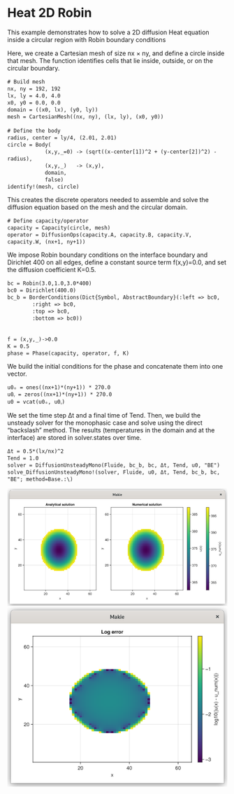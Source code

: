 # Heat 2D Robin

This example demonstrates how to solve a 2D diffusion Heat equation inside a circular region with Robin boundary conditions

Here, we create a Cartesian mesh of size nx × ny, and define a circle inside that mesh.
The function identifies cells that lie inside, outside, or on the circular boundary.
```
# Build mesh
nx, ny = 192, 192
lx, ly = 4.0, 4.0
x0, y0 = 0.0, 0.0
domain = ((x0, lx), (y0, ly))
mesh = CartesianMesh((nx, ny), (lx, ly), (x0, y0))

# Define the body
radius, center = ly/4, (2.01, 2.01)
circle = Body(
            (x,y,_=0) -> (sqrt((x-center[1])^2 + (y-center[2])^2) - radius),
            (x,y,_)   -> (x,y),
            domain,
            false)
identify!(mesh, circle)
```

This creates the discrete operators needed to assemble and solve the diffusion equation based on the mesh and the circular domain.

```
# Define capacity/operator
capacity = Capacity(circle, mesh)
operator = DiffusionOps(capacity.A, capacity.B, capacity.V, capacity.W, (nx+1, ny+1))
```

We impose Robin boundary conditions on the interface boundary and Dirichlet 400 on all edges, define a constant source term f(x,y)=0.0, and set the diffusion coefficient K=0.5.
```
bc = Robin(3.0,1.0,3.0*400)
bc0 = Dirichlet(400.0)
bc_b = BorderConditions(Dict{Symbol, AbstractBoundary}(:left => bc0, 
        :right => bc0, 
        :top => bc0, 
        :bottom => bc0))


f = (x,y,_)->0.0
K = 0.5
phase = Phase(capacity, operator, f, K)
```

We build the initial conditions for the phase and concatenate them into one vector.
```
u0ₒ = ones((nx+1)*(ny+1)) * 270.0
u0ᵧ = zeros((nx+1)*(ny+1)) * 270.0
u0 = vcat(u0ₒ, u0ᵧ)

```

We set the time step Δt and a final time of Tend. Then, we build the unsteady solver for the monophasic case
and solve using the direct “backslash” method. The results (temperatures in the domain and at the interface)
are stored in solver.states over time.
```
Δt = 0.5*(lx/nx)^2
Tend = 1.0
solver = DiffusionUnsteadyMono(Fluide, bc_b, bc, Δt, Tend, u0, "BE")
solve_DiffusionUnsteadyMono!(solver, Fluide, u0, Δt, Tend, bc_b, bc, "BE"; method=Base.:\)
```

![](assests/heat_2D_2ph_rob/comp_numan.png)
![](assests/heat_2D_2ph_rob/log_error.png)